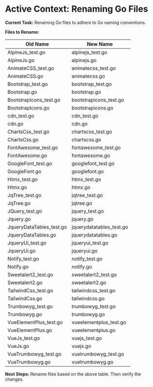 # Active Context: Renaming Go Files

**Current Task:** Renaming Go files to adhere to Go naming conventions.

**Files to Rename:**

| Old Name             | New Name             |
|----------------------|----------------------|
| AlpineJs_test.go     | alpinejs_test.go     |
| AlpineJs.go          | alpinejs.go          |
| AnimateCSS_test.go   | animatecss_test.go   |
| AnimateCSS.go        | animatecss.go        |
| Bootstrap_test.go    | bootstrap_test.go    |
| Bootstrap.go         | bootstrap.go         |
| BootstrapIcons_test.go | bootstrapicons_test.go |
| BootstrapIcons.go    | bootstrapicons.go    |
| cdn_test.go          | cdn_test.go          |
| cdn.go               | cdn.go               |
| ChartsCss_test.go    | chartscss_test.go    |
| ChartsCss.go         | chartscss.go         |
| FontAwesome_test.go  | fontawesome_test.go  |
| FontAwesome.go       | fontawesome.go       |
| GoogleFont_test.go   | googlefont_test.go   |
| GoogleFont.go        | googlefont.go        |
| Htmx_test.go         | htmx_test.go         |
| Htmx.go              | htmx.go              |
| JqTree_test.go       | jqtree_test.go       |
| JqTree.go            | jqtree.go            |
| JQuery_test.go       | jquery_test.go       |
| Jquery.go            | jquery.go            |
| JqueryDataTables_test.go | jquerydatatables_test.go |
| JqueryDataTables.go   | jquerydatatables.go   |
| JqueryUi_test.go     | jqueryui_test.go     |
| JqueryUi.go          | jqueryui.go          |
| Notify_test.go       | notify_test.go       |
| Notify.go            | notify.go            |
| Sweetalert2_test.go  | sweetalert2_test.go  |
| Sweetalert2.go       | sweetalert2.go       |
| TailwindCss_test.go  | tailwindcss_test.go  |
| TailwindCss.go       | tailwindcss.go       |
| Trumbowyg_test.go    | trumbowyg_test.go    |
| Trumbowyg.go         | trumbowyg.go         |
| VueElementPlus_test.go | vueelementplus_test.go |
| VueElementPlus.go    | vueelementplus.go    |
| VueJs_test.go        | vuejs_test.go        |
| VueJs.go             | vuejs.go             |
| VueTrumbowyg_test.go | vuetrumbowyg_test.go |
| VueTrumbowyg.go      | vuetrumbowyg.go      |


**Next Steps:**  Rename files based on the above table. Then verify the changes.
